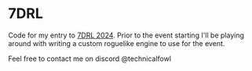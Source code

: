 # 7DRL

Code for my entry to [7DRL 2024](https://itch.io/jam/7drl-challenge-2024). Prior to the event starting I'll be playing around with writing a custom roguelike engine to use for the event. 

Feel free to contact me on discord @technicalfowl
